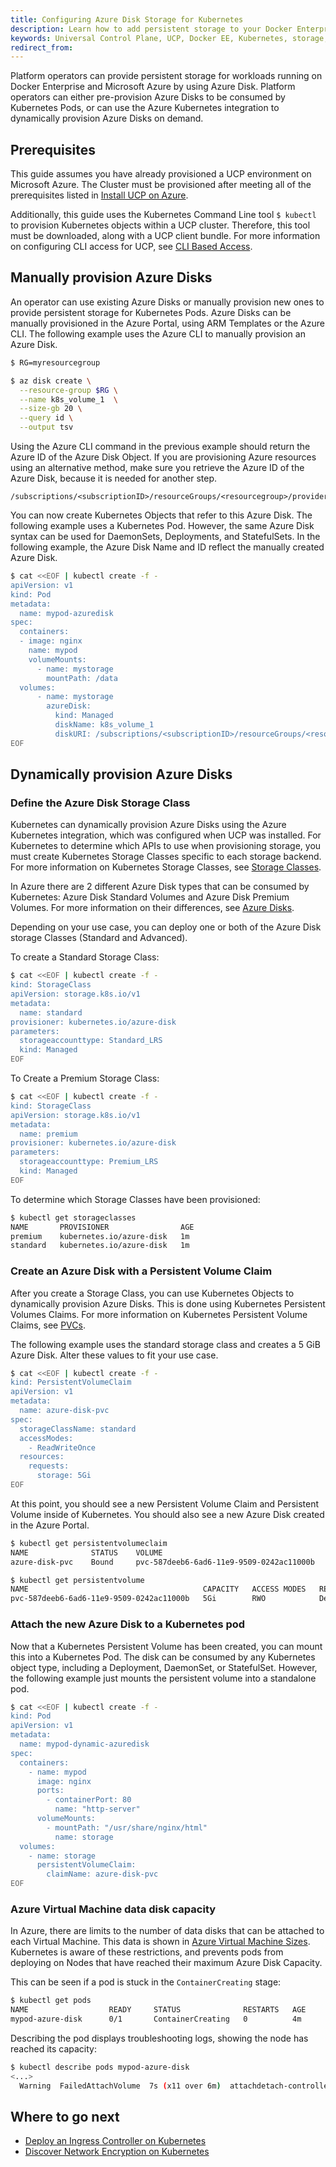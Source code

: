 ```yaml
---
title: Configuring Azure Disk Storage for Kubernetes
description: Learn how to add persistent storage to your Docker Enterprise clusters running on Azure with Azure Disk.
keywords: Universal Control Plane, UCP, Docker EE, Kubernetes, storage, volume
redirect_from:
---
```


Platform operators can provide persistent storage for workloads running on
Docker Enterprise and Microsoft Azure by using Azure Disk. Platform
operators can either pre-provision Azure Disks to be consumed by Kubernetes
Pods, or can use the Azure Kubernetes integration to dynamically provision Azure
Disks on demand.


## Prerequisites

This guide assumes you have already provisioned a UCP environment on
Microsoft Azure. The Cluster must be provisioned after meeting all of the
prerequisites listed in [Install UCP on Azure](/ee/ucp/admin/install/cloudproviders/install-on-azure.md).

Additionally, this guide uses the Kubernetes Command Line tool `$
kubectl` to provision Kubernetes objects within a UCP cluster. Therefore, this
tool must be downloaded, along with a UCP client bundle. For more
information on configuring CLI access for UCP, see [CLI Based Access](/ee/ucp/user-access/cli.md).

## Manually provision Azure Disks

An operator can use existing Azure Disks or manually provision new ones to
provide persistent storage for Kubernetes Pods. Azure Disks can be manually
provisioned in the Azure Portal, using ARM Templates or the Azure CLI. The
following example uses the Azure CLI to manually provision an Azure
Disk.

```bash
$ RG=myresourcegroup

$ az disk create \
  --resource-group $RG \
  --name k8s_volume_1  \
  --size-gb 20 \
  --query id \
  --output tsv
```

Using the Azure CLI command in the previous example should return the Azure ID of the Azure Disk
Object. If you are provisioning Azure resources using an alternative method,
make sure you retrieve the Azure ID of the Azure Disk, because it is needed for another step.

```
/subscriptions/<subscriptionID>/resourceGroups/<resourcegroup>/providers/Microsoft.Compute/disks/<diskname>
```

You can now create Kubernetes Objects that refer to this Azure Disk. The following
example uses a Kubernetes Pod. However, the same Azure Disk syntax can be
used for DaemonSets, Deployments, and StatefulSets. In the following example, the
Azure Disk Name and ID reflect the manually created Azure Disk.

```bash
$ cat <<EOF | kubectl create -f -
apiVersion: v1
kind: Pod
metadata:
  name: mypod-azuredisk
spec:
  containers:
  - image: nginx
    name: mypod
    volumeMounts:
      - name: mystorage
        mountPath: /data
  volumes:
      - name: mystorage
        azureDisk:
          kind: Managed
          diskName: k8s_volume_1
          diskURI: /subscriptions/<subscriptionID>/resourceGroups/<resourcegroup>/providers/Microsoft.Compute/disks/<diskname>
EOF
```

## Dynamically provision Azure Disks

### Define the Azure Disk Storage Class

Kubernetes can dynamically provision Azure Disks using the Azure Kubernetes
integration, which was configured when UCP was installed. For Kubernetes
to determine which APIs to use when provisioning storage, you must
create Kubernetes Storage Classes specific to each storage backend. For more
information on Kubernetes Storage Classes, see [Storage
Classes](https://kubernetes.io/docs/concepts/storage/storage-classes/).

In Azure there are 2 different Azure Disk types that can be consumed by
Kubernetes: Azure Disk Standard Volumes and Azure Disk Premium Volumes. For more
information on their differences, see [Azure
Disks](https://docs.microsoft.com/en-us/azure/virtual-machines/windows/disks-types).

Depending on your use case, you can deploy one or both of the Azure Disk storage Classes (Standard and Advanced).

To create a Standard Storage Class:

```bash
$ cat <<EOF | kubectl create -f -
kind: StorageClass
apiVersion: storage.k8s.io/v1
metadata:
  name: standard
provisioner: kubernetes.io/azure-disk
parameters:
  storageaccounttype: Standard_LRS
  kind: Managed
EOF
```

To Create a Premium Storage Class:

```bash
$ cat <<EOF | kubectl create -f -
kind: StorageClass
apiVersion: storage.k8s.io/v1
metadata:
  name: premium
provisioner: kubernetes.io/azure-disk
parameters:
  storageaccounttype: Premium_LRS
  kind: Managed
EOF
```

To determine which Storage Classes have been provisioned:

```bash
$ kubectl get storageclasses
NAME       PROVISIONER                AGE
premium    kubernetes.io/azure-disk   1m
standard   kubernetes.io/azure-disk   1m
```

### Create an Azure Disk with a Persistent Volume Claim

After you create a Storage Class, you can use Kubernetes
Objects to dynamically provision Azure Disks. This is done using Kubernetes
Persistent Volumes Claims. For more information on Kubernetes Persistent Volume
Claims, see
[PVCs](https://kubernetes.io/docs/concepts/storage/persistent-volumes/#introduction).

The following example uses the standard storage class and creates a 5 GiB Azure Disk. Alter these values to fit your use case.

```bash
$ cat <<EOF | kubectl create -f -
kind: PersistentVolumeClaim
apiVersion: v1
metadata:
  name: azure-disk-pvc
spec:
  storageClassName: standard
  accessModes:
    - ReadWriteOnce
  resources:
    requests:
      storage: 5Gi
EOF
```

At this point, you should see a new Persistent Volume Claim and Persistent Volume
inside of Kubernetes. You should also see a new Azure Disk created in the Azure
Portal.

```bash
$ kubectl get persistentvolumeclaim
NAME              STATUS    VOLUME                                     CAPACITY   ACCESS MODES   STORAGECLASS   AGE
azure-disk-pvc    Bound     pvc-587deeb6-6ad6-11e9-9509-0242ac11000b   5Gi        RWO            standard       1m

$ kubectl get persistentvolume
NAME                                       CAPACITY   ACCESS MODES   RECLAIM POLICY   STATUS    CLAIM                     STORAGECLASS   REASON    AGE
pvc-587deeb6-6ad6-11e9-9509-0242ac11000b   5Gi        RWO            Delete           Bound     default/azure-disk-pvc    standard                 3m
```

### Attach the new Azure Disk to a Kubernetes pod

Now that a Kubernetes Persistent Volume has been created, you can mount this into
a Kubernetes Pod. The disk can be consumed by any Kubernetes object type, including
a Deployment, DaemonSet, or StatefulSet. However, the following example just mounts
the persistent volume into a standalone pod.

```bash
$ cat <<EOF | kubectl create -f -
kind: Pod
apiVersion: v1
metadata:
  name: mypod-dynamic-azuredisk
spec:
  containers:
    - name: mypod
      image: nginx
      ports:
        - containerPort: 80
          name: "http-server"
      volumeMounts:
        - mountPath: "/usr/share/nginx/html"
          name: storage
  volumes:
    - name: storage
      persistentVolumeClaim:
        claimName: azure-disk-pvc
EOF
```

### Azure Virtual Machine data disk capacity

In Azure, there are limits to the number of data disks that can be attached to
each Virtual Machine. This data is shown in  [Azure Virtual Machine
Sizes](https://docs.microsoft.com/en-us/azure/virtual-machines/linux/sizes-general).
Kubernetes is aware of these restrictions, and prevents pods from
deploying on Nodes that have reached their maximum Azure Disk Capacity.

This can be seen if a pod is stuck in the `ContainerCreating` stage:

```bash
$ kubectl get pods
NAME                  READY     STATUS              RESTARTS   AGE
mypod-azure-disk      0/1       ContainerCreating   0          4m
```

Describing the pod displays troubleshooting logs, showing the node has
reached its capacity:

```bash
$ kubectl describe pods mypod-azure-disk
<...>
  Warning  FailedAttachVolume  7s (x11 over 6m)  attachdetach-controller  AttachVolume.Attach failed for volume "pvc-6b09dae3-6ad6-11e9-9509-0242ac11000b" : Attach volume "kubernetes-dynamic-pvc-6b09dae3-6ad6-11e9-9509-0242ac11000b" to instance "/subscriptions/<sub-id>/resourceGroups/<rg>/providers/Microsoft.Compute/virtualMachines/worker-03" failed with compute.VirtualMachinesClient#CreateOrUpdate: Failure sending request: StatusCode=409 -- Original Error: failed request: autorest/azure: Service returned an error. Status=<nil> Code="OperationNotAllowed" Message="The maximum number of data disks allowed to be attached to a VM of this size is 4." Target="dataDisks"
```

## Where to go next

- [Deploy an Ingress Controller on Kubernetes](../layer-7-routing.md)
- [Discover Network Encryption on Kubernetes](../kubernetes-network-encryption.md)
